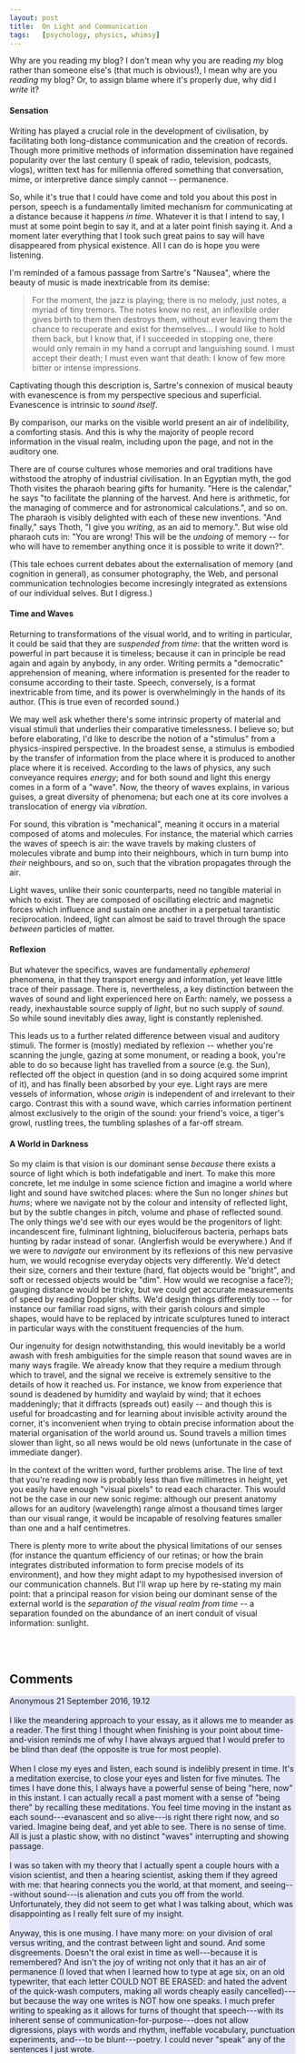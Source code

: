 ```yaml
---
layout:	post
title:	On Light and Communication
tags:	[psychology, physics, whimsy]
---
```


Why are you reading my blog? I don't mean why you are reading *my* blog rather than someone else's (that much is obvious!), I mean why are you *reading* my blog? Or, to assign blame where it's properly due, why did I *write* it?

#### Sensation

Writing has played a crucial role in the development of civilisation, by facilitating both long-distance communication and the creation of records. Though more primitive methods of information dissemination have regained popularity over the last century (I speak of radio, television, podcasts, vlogs), written text has for millennia offered something that conversation, mime, or interpretive dance simply cannot -- permanence.

So, while it's true that I could have come and told you about this post in person, speech is a fundamentally limited mechanism for communicating at a distance because it happens *in time*. Whatever it is that I intend to say, I must at some point begin to say it, and at a later point finish saying it. And a moment later everything that I took such great pains to say will have disappeared from physical existence. All I can do is hope you were listening.

I'm reminded of a famous passage from Sartre's "Nausea", where the beauty of music is made inextricable from its demise:

> For the moment, the jazz is playing; there is no melody, just notes, a myriad of tiny tremors. The notes know no rest, an inflexible order gives birth to them then destroys them, without ever leaving them the chance to recuperate and exist for themselves... I would like to hold them back, but I know that, if I succeeded in stopping one, there would only remain in my hand a corrupt and languishing sound. I must accept their death; I must even want that death: I know of few more bitter or intense impressions.

Captivating though this description is, Sartre's connexion of musical beauty with evanescence is from my perspective specious and superficial. Evanescence is intrinsic to *sound itself*.

By comparison, our marks on the visible world present an air of indelibility, a comforting stasis. And this is why the majority of people record information in the visual realm, including upon the page, and not in the auditory one.

There are of course cultures whose memories and oral traditions have withstood the atrophy of industrial civilisation. In an Egyptian myth,  the god Thoth visites the pharaoh bearing gifts for humanity. "Here is the calendar," he says "to facilitate the planning of the harvest. And here is arithmetic, for the managing of commerce and for astronomical calculations.", and so on. The pharaoh is visibly delighted with each of these new inventions. "And finally," says Thoth, "I give you *writing*, as an aid to memory.". But wise old pharaoh cuts in: "You are wrong! This will be the *undoing* of memory -- for who will have to remember anything once it is possible to write it down?".

(This tale echoes current debates about the externalisation of memory (and cognition in general), as consumer photography, the Web, and personal communication technologies become incresingly integrated as extensions of our individual selves. But I digress.)

#### Time and Waves

Returning to transformations of the visual world, and to writing in particular, it could be said that they are *suspended from time*: that the written word is powerful in part because it is timeless; because it can in principle be read again and again by anybody, in any order. Writing permits a "democratic" apprehension of meaning, where information is presented for the reader to consume according to their taste. Speech, conversely, is a format inextricable from time, and its power is overwhelmingly in the hands of its author. (This is true even of recorded sound.)

We may well ask whether there's some intrinsic property of material and visual stimuli that underlies their comparative timelessness. I believe so; but before elaborating, I'd like to describe the notion of a "stimulus" from a physics-inspired perspective. In the broadest sense, a stimulus is embodied by the transfer of information from the place where it is produced to another place where it is received. According to the laws of physics, any such conveyance requires *energy*; and for both sound and light this energy comes in a form of a "wave". Now, the theory of waves explains, in various guises, a great diversity of phenomena; but each one at its core involves a translocation of energy via *vibration*.

For sound, this vibration is "mechanical", meaning it occurs in a material composed of atoms and molecules. For instance, the material which carries the waves of speech is air: the wave travels by making clusters of molecules vibrate and bump into their neighbours, which in turn bump into *their* neighbours, and so on, such that the vibration propagates through the air.

Light waves, unlike their sonic counterparts, need no tangible material in which to exist. They are composed of oscillating electric and magnetic forces which influence and sustain one another in a perpetual tarantistic reciprocation. Indeed, light can almost be said to travel through the space *between* particles of matter.

#### Reflexion

But whatever the specifics, waves are fundamentally *ephemeral* phenomena, in that they transport energy and information, yet leave little trace of their passage. There is, nevertheless, a key distinction between the waves of sound and light experienced here on Earth: namely, we possess a ready, inexhaustable source supply of *light*, but no such supply of *sound*. So while sound inevitably dies away, light is constantly replenished.

This leads us to a further related difference between visual and auditory stimuli. The former is (mostly) mediated by reflexion -- whether you're scanning the jungle, gazing at some monument, or reading a book, you're able to do so because light has travelled from a source (e.g. the Sun), reflected off the object in question (and in so doing acquired some imprint of it), and has finally been absorbed by your eye. Light rays are mere vessels of information, whose *origin* is independent of and irrelevant to their cargo. Contrast this with a sound wave, which carries information pertinent almost exclusively to the origin of the sound: your friend's voice, a tiger's growl, rustling trees, the tumbling splashes of a far-off stream.

#### A World in Darkness

So my claim is that vision is our dominant sense *because* there exists a source of light which is both indefatigable and inert. To make this more concrete, let me indulge in some science fiction and imagine a world where light and sound have switched places: where the Sun no longer *shines* but *hums*; where we navigate not by the colour and intensity of reflected light, but by the subtle changes in pitch, volume and phase of reflected sound. The only things we'd see with our eyes would be the progenitors of light: incandescent fire, fulminant lightning, bioluciferous bacteria, perhaps bats hunting by radar instead of sonar. (Anglerfish would be everywhere.) And if we were to *navigate* our environment by its reflexions of this new pervasive hum, we would recognise everyday objects very differently. We'd detect their size, corners and their texture (hard, flat objects would be "bright", and soft or recessed objects would be "dim". How would we recognise a face?); gauging distance would be tricky, but we could get accurate measurements of speed by reading Doppler shifts. We'd design things differently too -- for instance our familiar road signs, with their garish colours and simple shapes, would have to be replaced by intricate sculptures tuned to interact in particular ways with the constituent frequencies of the hum.

Our ingenuity for design notwithstanding, this would inevitably be a world awash with fresh ambiguities for the simple reason that sound waves are in many ways fragile. We already know that they require a medium through which to travel, and the signal we receive is extremely sensitive to the details of how it reached us. For instance, we know from experience that sound is deadened by humidity and waylaid by wind; that it echoes maddeningly; that it diffracts (spreads out) easily -- and though this is useful for broadcasting and for learning about invisible activity around the corner, it's inconvenient when trying to obtain precise information about the material organisation of the world around us. Sound travels a million times slower than light, so all news would be old news (unfortunate in the case of immediate danger).

In the context of the written word, further problems arise. The line of text that you're reading now is probably less than five millimetres in height, yet you easily have enough "visual pixels" to read each character. This would not be the case in our new sonic regime: although our present anatomy allows for an auditory (wavelength) range almost a thousand times larger than our visual range, it would be incapable of resolving features smaller than one and a half centimetres.

There is plenty more to write about the physical limitations of our senses (for instance the quantum efficiency of our retinas; or how the brain integrates distributed information to form precise models of its environment), and how they might adapt to my hypothesised inversion of our communication channels. But I'll wrap up here by re-stating my main point: that a principal reason for vision being our dominant sense of the external world is the *separation of the visual realm from time* -- a separation founded on the abundance of an inert conduit of visual information: sunlight.



<!-- ------------------------------------------------------------------------------------ -->


<br><br>
<h2>Comments</h2>

<div class="comment" style="background-color: #E3E4FA;">
    <span class="name">Anonymous</span>
    <span class="date">21 September 2016, 19.12</span>
	<br>
    <br>
	I like the meandering approach to your essay, as it allows me to meander as a reader.  The first thing I thought when finishing is your point about time-and-vision reminds me of why I have always argued that I would prefer to be blind than deaf (the opposite is true for most people).
	<br>
    <br>
	When I close my eyes and listen, each sound is indelibly present in time.  It's a meditation exercise, to close your eyes and listen for five minutes.  The times I have done this, I always have a powerful sense of being "here, now" in this instant.  I can actually recall a past moment with a sense of "being there" by recalling these meditations.   You feel time moving in the instant as each sound---evanascent and so alive---is right there right now, and so varied.    Imagine being deaf, and yet able to see.   There is no sense of time.  All is just a plastic show, with no distinct "waves" interrupting and showing passage.
	<br>
    <br>
	I was so taken with my theory that I actually spent a couple hours with a vision scientist, and then a hearing scientist, asking them if they agreed with me: that hearing connects you the world, at that moment, and seeing---without sound---is alienation and cuts you off from the world.    Unfortunately, they did not seem to get what I was talking about, which was disappointing as I really felt sure of my insight.
	<br>
    <br>
	Anyway, this is one musing.  I have many more:   on your division of oral versus writing, and the contrast between light and sound.   And some disgreements.   Doesn't the oral exist in time as well---because it is remembered?   And isn't the joy of writing not only that it has an air of permanence  (I loved that when I learned how to type at age six, on an old typewriter, that each letter COULD NOT BE ERASED:  and hated the advent of the quick-wash computers, making all words cheaply easily cancelled)---but because the way one writes is NOT how one speaks.   I much prefer writing to speaking as it allows for turns of thought that speech---with its inherent sense of communication-for-purpose---does not allow digressions, plays with words and rhythm, ineffable vocabulary, punctuation experiments, and---to be blunt---poetry.    I could never "speak" any of the sentences I just wrote.
</div>



